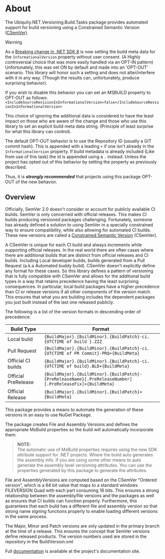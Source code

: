 # About
The Ubiquity.NET.Versioning.Build.Tasks package provides automated support for build versioning
using a Constrained Semantic Version ([CSemVer](https://csemver.org/)).

>[!WARNING]
> As a [Breaking change in .NET SDK 8](https://learn.microsoft.com/en-us/dotnet/core/compatibility/sdk/8.0/source-link)
> is now setting the build meta data for the `InformationalVersion` property without user
> consent. (A Highly controversial choice that was more easily handled via an OPT-IN pattern)
> Unfortunately, this was set ON by default and made into an 'OPT-OUT' scenario. This library
> will honor such a setting and does not alter/interfere with it in any way. (Though the
> results can, unfortunately, produce surprising behavior).
>
> If you wish to disable this behavior you can set an MSBUILD property to OPT-OUT as follows:  
> `<IncludeSourceRevisionInInformationalVersion>false</IncludeSourceRevisionInInformationalVersion>`  
>  
> This choice of ignoring the additional data is considered to have the least impact on those
> who are aware of the change and those who use this library to set an explicit build meta data
> string. (Principle of least surprise for what this library can control).
>
> The default OPT-OUT behavior is to use the Repository ID (usually a GIT commit hash). This
> is appended with a leading `+` if one isn't already in the `InformationalVersion` property. If
> build metadata is already included (Like from use of this task) the id is appended using a `.`
> instead. Unless the project has opted out of this behavior by setting the property as
> previously described.
>
>Thus, it is ***strongly recommended*** that projects using this package OPT-OUT
> of the new behavior.

## Overview
Officially, SemVer 2.0 doesn't consider or account for publicly available CI builds.
SemVer is only concerned with official releases. This makes CI builds producing 
versioned packages challenging. Fortunately, someone has already defined a solution
to using SemVer in a specially constrained way to ensure compatibility, while also 
allowing for automated CI builds. These new versions are called a [Constrained Semantic
Version](http://csemver.org) (CSemVer).

A CSemVer is unique for each CI build and always increments while supporting official releases.
In the real world there are often cases where there are additional builds that are distinct
from official releases and CI builds. Including Local developer builds, builds generated from
a Pull Request (a.k.a Automated buddy build). CSemVer doesn't explicitly define any format for
these cases. So this library defines a pattern of versioning that is fully compatible with
CSemVer and allows for the additional build types in a way that retains precedence having the
least surprising consequences. In particular, local build packages have a higher precedence
than CI or release versions if all other components of the version match. This ensures that
what you are building includes the dependent packages you just built instead of the last one
released publicly.

The following is a list of the version formats in descending order of precedence:

| Build Type | Format |
|------------|--------|
| Local build  | `{BuildMajor}.{BuildMinor}.{BuildPatch}-ci.{UTCTIME of build }.ZZZ` |
| Pull Request | `{BuildMajor}.{BuildMinor}.{BuildPatch}-ci.{UTCTIME of PR Commit}-PRQ+{BuildMeta}` |
| Official CI builds | `{BuildMajor}.{BuildMinor}.{BuildPatch}-ci.{UTCTIME of build}.BLD+{BuildMeta}` |
| Official PreRelease | `{BuildMajor}.{BuildMinor}.{BuildPatch}-{PreReleaseName}[.PreReleaseNumber][.PreReleaseFix]+{BuildMeta}` |
| Official Release | `{BuildMajor}.{BuildMinor}.{BuildPatch}+{BuildMeta}` |

This package provides a means to automate the generation of these versions in an easy
to use NuGet Package.

The package creates File and Assembly Versions and defines the appropriate MsBuild properties
so the build will automatically incorporate them.
> **NOTE:**  
The automatic use of MsBuild properties requires using the new SDK attribute support for .NET
projects. Where the build auto generates the assembly info. If you are using some other means
to auto generate the assembly level versioning attributes. You can use the properties generated
by this package to generate the attributes.

File and AssemblyVersions are computed based on the CSemVer "Ordered version", which
is a 64 bit value that maps to a standard windows FILEVERSION Quad with each part
consuming 16 bits. This ensures a strong relationship between the  assembly/file versions
and the packages as well as ensures that CI builds can function properly. Furthermore, this
guarantees that each build has a different file and assembly version so that strong name
signing functions properly to enable loading different versions in the same process.

The Major, Minor and Patch versions are only updated in the primary branch at the time
of a release. This ensures the concept that SemVer versions define released products. The
version numbers used are stored in the repository in the BuildVersion.xml

Full [documentation](https://ubiquitydotnet.github.io/CSemVer.GitBuild/) is available at
the project's documentation site.
